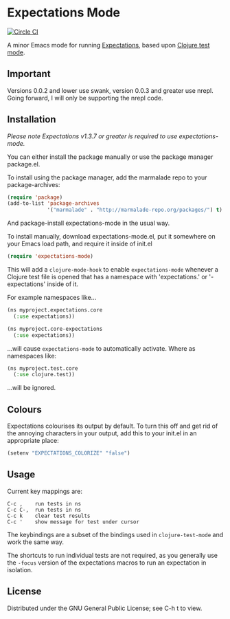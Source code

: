 # Expectations Mode

[![Circle CI](https://circleci.com/gh/camsaul/expectations-mode.svg?style=svg)](https://circleci.com/gh/camsaul/expectations-mode)

A minor Emacs mode for running
[Expectations](https://github.com/jaycfields/expectations), based upon
[Clojure test
mode](https://github.com/technomancy/clojure-mode/blob/master/clojure-test-mode.el).

## Important

Versions 0.0.2 and lower use swank, version 0.0.3 and greater use
nrepl. Going forward, I will only be supporting the nrepl code.

## Installation

*Please note Expectations v1.3.7 or greater is required to use expectations-mode.*

You can either install the package manually or use the package manager package.el.

To install using the package manager, add the marmalade repo to your package-archives:

```lisp
(require 'package)
(add-to-list 'package-archives
             '("marmalade" . "http://marmalade-repo.org/packages/") t)
```

And package-install expectations-mode in the usual way.

To install manually, download expectations-mode.el, put it somewhere on your Emacs load
path, and require it inside of init.el

```lisp
(require 'expectations-mode)
```

This will add a `clojure-mode-hook` to enable `expectations-mode`
whenever a Clojure test file is opened that has a namespace with
'expectations.' or '-expectations' inside of it.

For example namespaces like...

```lisp
(ns myproject.expectations.core
  (:use expectations))

(ns myproject.core-expectations
  (:use expectations))
```

...will cause `expectations-mode` to automatically activate. Where as
namespaces like:

```lisp
(ns myproject.test.core
  (:use clojure.test))
```

...will be ignored.

## Colours

Expectations colourises its output by default. To turn this off and
get rid of the annoying characters in your output, add this to your
init.el in an appropriate place:

```lisp
(setenv "EXPECTATIONS_COLORIZE" "false")
```

## Usage

Current key mappings are:

```
C-c ,    run tests in ns
C-c C-,  run tests in ns
C-c k    clear test results
C-c '    show message for test under cursor
```

The keybindings are a subset of the bindings used in
`clojure-test-mode` and work the same way.

The shortcuts to run individual tests are not required, as you
generally use the `-focus` version of the expectations macros to run
an expectation in isolation.

## License

Distributed under the GNU General Public License; see C-h t to view.
